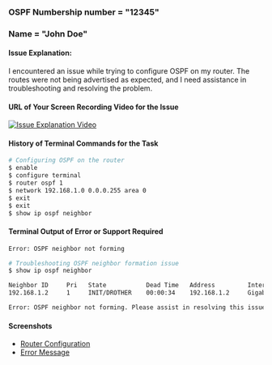 ### OSPF Numbership number = "12345"
### Name = "John Doe"

#### Issue Explanation:
I encountered an issue while trying to configure OSPF on my router. The routes were not being advertised as expected, and I need assistance in troubleshooting and resolving the problem.

#### URL of Your Screen Recording Video for the Issue

[![Issue Explanation Video](https://img.youtube.com/vi/vi/tGkkjpXzyT4/0.jpg)](https://www.youtube.com/watch?v=vi/tGkkjpXzyT4)
<!-- 
   Example for video URL, so it is displayed correctly. And volunteers can click and play it to get the issue explained by your voice.
   [![Sample Video](https://img.youtube.com/vi/tGkkjpXzyT4/0.jpg)](https://www.youtube.com/watch?v=tGkkjpXzyT4)
   In the above line, the YouTube ID of the video is "tGkkjpXzyT4" (excluding inverted commas).
-->

#### History of Terminal Commands for the Task

```bash
# Configuring OSPF on the router
$ enable
$ configure terminal
$ router ospf 1
$ network 192.168.1.0 0.0.0.255 area 0
$ exit
$ exit
$ show ip ospf neighbor
```

#### Terminal Output of Error or Support Required

```bash
Error: OSPF neighbor not forming
```

<!-- Below is an example of terminal commands and output --->
```bash
# Troubleshooting OSPF neighbor formation issue
$ show ip ospf neighbor

Neighbor ID     Pri   State           Dead Time   Address         Interface
192.168.1.2     1     INIT/DROTHER    00:00:34    192.168.1.2     GigabitEthernet0/0

Error: OSPF neighbor not forming. Please assist in resolving this issue.
```

#### Screenshots

- [Router Configuration](https://github.com/your-username/your-repo/blob/main/screenshots/router_config.png)
- [Error Message](https://github.com/your-username/your-repo/blob/main/screenshots/error_message.png)
